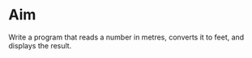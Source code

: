# Aim
<p>
   Write a program that reads a number in metres, converts it to feet, and displays the result.
</p>

